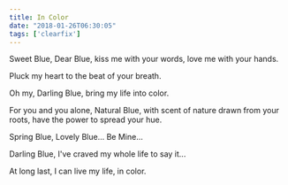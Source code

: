 ```yaml
---
title: In Color
date: "2018-01-26T06:30:05"
tags: ['clearfix']
---
```


Sweet Blue, Dear Blue, kiss me with your words, love me with your hands.

Pluck my heart to the beat of your breath.

Oh my, Darling Blue, bring my life into color.

For you and you alone, Natural Blue, with scent of nature drawn from your roots, have the power to spread your hue.

Spring Blue, Lovely Blue... Be Mine...

Darling Blue, I've craved my whole life to say it... 

At long last, I can live my life, in color.
